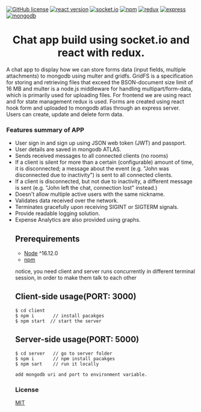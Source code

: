 [![GitHub license](https://img.shields.io/badge/license-MIT-blue.svg)](https://github.com/oba14/start-chat/blob/master/LICENSE) [![react version](https://img.shields.io/badge/react-16.12-blue)](https://www.npmjs.com/package/react) [![socket.io](https://img.shields.io/badge/socket.io-2.3.0-blue)](https://www.npmjs.com/package/socket.io) [![npm](https://img.shields.io/npm/v/npm)](https://nodejs.org/en/download/package-manager/) [![redux](https://img.shields.io/badge/redux-4.04-blue)](https://www.npmjs.com/package/redux) [![express](https://img.shields.io/badge/express-4.17.1-blue)](https://www.npmjs.com/package/express) [![mongodb](https://img.shields.io/badge/mongoDB-3.4.1-blue)](https://gist.github.com/nrollr/9f523ae17ecdbb50311980503409aeb3)

<h1 align="center">
Chat app build using socket.io and react with redux.
  </h1>
<p> 
A chat app to display how we can store forms data (input fields, multiple attachments) to mongodb using multer and gridfs. GridFS is a specification for storing and retrieving files that exceed the BSON-document size limit of 16 MB and multer is a node.js middleware for handling multipart/form-data, which is primarily used for uploading files. For frontend we are using react and for state management redux is used. Forms are created using react hook form and uploaded to mongodb atlas through an express server. Users can create, update and delete form data. 
</p>

<h3> Features summary of APP</h3>
<ul>
<li>User sign in and sign up using JSON web token (JWT) and passport.</li>
<li>User details are saved in mongodb ATLAS.</li>
<li>Sends received messages to all connected clients (no rooms)</li>
<li>If a client is silent for more than a certain (configurable) amount of time, it is disconnected; a message about the event (e.g. "John was disconnected due to inactivity") is sent to all connected clients.</li>
<li>If a client is disconnected, but not due to inactivity, a different message is sent (e.g. "John left the chat, connection lost" instead.) </li>
<li>Doesn't allow multiple active users with the same nickname.
<li>Validates data received over the network.</li>
<li>Terminates gracefully upon receiving SIGINT or SIGTERM signals.</li>
<li>Provide readable logging solution.</li>
<li>Expense Analytics are also provided using graphs.</li>

## Prerequirements
- [Node](https://nodejs.org/en/download/) ^16.12.0
- [npm](https://nodejs.org/en/download/package-manager/)

notice, you need client and server runs concurrently in different terminal session, in order to make them talk to each other

## Client-side usage(PORT: 3000)
```terminal
$ cd client  
$ npm i       // install pacakges
$ npm start  // start the server
```
## Server-side usage(PORT: 5000)
```terminal
$ cd server   // go to server folder
$ npm i       // npm install pacakges
$ npm sart    // run it locally

add mongodb uri and port to environment variable. 
```

### License
[MIT](https://github.com/oba14/forms-MERN-stack/blob/master/LICENSE)
